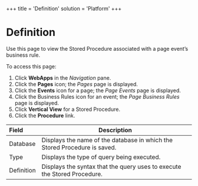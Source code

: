 +++
title = 'Definition'
solution = 'Platform'
+++

# Definition

Use this page to view the Stored Procedure associated with a page
event’s business rule.

To access this page:

1.  Click **WebApps** in the *Navigation* pane.
2.  Click the **Pages** icon; the *Pages* page is displayed.
3.  Click the **Events** icon for a page; the *Page Events* page is
    displayed.
4.  Click the Business Rules icon for an event; the *Page Business
    Rules* page is displayed.
5.  Click **Vertical View** for a Stored Procedure.
6.  Click the **Procedure**
link.

| Field      | Description                                                               |
| :--------- | ------------------------------------------------------------------------- |
| Database   | Displays the name of the database in which the Stored Procedure is saved. |
| Type       | Displays the type of query being executed.                                |
| Definition | Displays the syntax that the query uses to execute the Stored Procedure.  |
